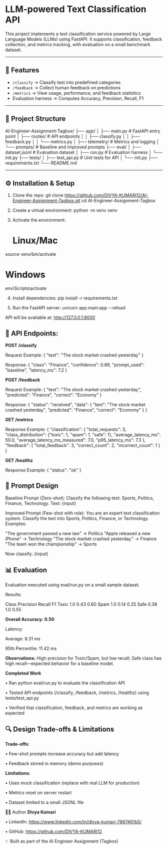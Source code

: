 # LLM-powered Text Classification API

This project implements a text classification service powered by Large Language Models (LLMs) using FastAPI. It supports classification, feedback collection, and metrics tracking, with evaluation on a small benchmark dataset.

---

## 🚀 Features

- `/classify` → Classify text into predefined categories  
- `/feedback` → Collect human feedback on predictions  
- `/metrics` → View usage, performance, and feedback statistics  
- Evaluation harness → Computes Accuracy, Precision, Recall, F1  

---


## 📂 Project Structure

AI-Engineer-Assignment-Tagbox/
├── app/
│ ├── main.py # FastAPI entry point
│ ├── routes/ # API endpoints
│ │ ├── classify.py
│ │ ├── feedback.py
│ │ └── metrics.py
│ ├── telemetry/ # Metrics and logging
│ └── prompts/ # Baseline and improved prompts
├── eval/
│ ├── dataset.jsonl # Evaluation dataset
│ ├── run.py # Evaluation harness
│ └── init.py
├── tests/
│ ├── test_api.py # Unit tests for API
│ └── init.py
├── requirements.txt
└── README.md

---


## ⚙️ Installation & Setup

1. Clone the repo:
git clone https://github.com/DIVYA-KUMARI12/AI-Engineer-Assignment-Tagbox.git
cd AI-Engineer-Assignment-Tagbox

2. Create a virtual environment:
   python -m venv venv

3. Activate the environment:
   # Linux/Mac
  source venv/bin/activate
  
  # Windows
   env\Scripts\activate

 4. Install dependencies:
    pip install -r requirements.txt

5. Run the FastAPI server:
   uvicorn app.main:app --reload

API will be available at: http://127.0.0.1:8000

## 📌 API Endpoints:
**POST /classify**

Request Example:
{
  "text": "The stock market crashed yesterday"
}

Response:
{
  "class": "Finance",
  "confidence": 0.89,
  "prompt_used": "baseline",
  "latency_ms": 7.2
}

**POST /feedback**

Request Example:
{
  "text": "The stock market crashed yesterday",
  "predicted": "Finance",
  "correct": "Economy"
}

Response:
{
  "status": "received",
  "data": {
    "text": "The stock market crashed yesterday",
    "predicted": "Finance",
    "correct": "Economy"
  }
}

**GET /metrics**

Response Example:
{
  "classification": {
    "total_requests": 3,
    "class_distribution": {"toxic": 1, "spam": 1, "safe": 1},
    "average_latency_ms": 50.0,
    "average_latency_ms_measured": 7.0,
    "p95_latency_ms": 7.3
  },
  "feedback": {
    "total_feedback": 3,
    "correct_count": 2,
    "incorrect_count": 1
  }
}

**GET /healthz**

Response Example:
{
  "status": "ok"
}

## 📝 Prompt Design

Baseline Prompt (Zero-shot):
Classify the following text: Sports, Politics, Finance, Technology.
Text: {input}

Improved Prompt (Few-shot with role):
You are an expert text classification system. Classify the text into Sports, Politics, Finance, or Technology. Examples:

"The government passed a new law" → Politics
"Apple released a new iPhone" → Technology
"The stock market crashed yesterday." → Finance
"The team won the championship" → Sports

Now classify: {input}


## 📊 Evaluation

Evaluation executed using eval/run.py on a small sample dataset.

Results:

Class	Precision	Recall	F1
Toxic	  1.0	    0.43	 0.60
Spam	  1.0	    0.14	 0.25
Safe	  0.38	  1.0    0.55

**Overall Accuracy: 0.50**

Latency:

Average: 8.31 ms

95th Percentile: 11.42 ms

**Observations:**
High precision for Toxic/Spam, but low recall; Safe class has high recall—expected behavior for a baseline model.

**Completed Work**

• Ran python eval/run.py to evaluate the classification API

• Tested API endpoints (/classify, /feedback, /metrics, /healthz) using tests/test_api.py

• Verified that classification, feedback, and metrics are working as expected

## 🔍 Design Trade-offs & Limitations

**Trade-offs:**

• Few-shot prompts increase accuracy but add latency

• Feedback stored in memory (demo purposes)

**Limitations:**

• Uses mock classification (replace with real LLM for production)

• Metrics reset on server restart

• Dataset limited to a small JSONL file

👩‍💻 Author
**Divya Kumari**

• LinkedIn: https://www.linkedin.com/in/divya-kumari-7867461b5/

• GitHub: https://github.com/DIVYA-KUMARI12

✨ Built as part of the AI Engineer Assignment (Tagbox)
